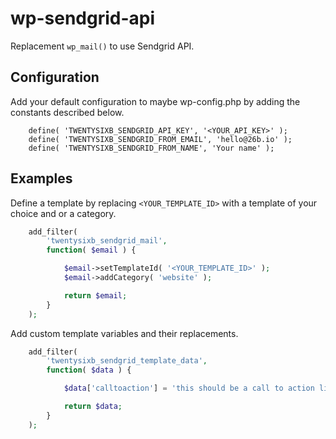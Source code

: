 # wp-sendgrid-api

Replacement `wp_mail()` to use Sendgrid API.

## Configuration

Add your default configuration to maybe wp-config.php 
by adding the constants described below.

```php_
    define( 'TWENTYSIXB_SENDGRID_API_KEY', '<YOUR_API_KEY>' );
    define( 'TWENTYSIXB_SENDGRID_FROM_EMAIL', 'hello@26b.io' );
    define( 'TWENTYSIXB_SENDGRID_FROM_NAME', 'Your name' );
```

## Examples

Define a template by replacing `<YOUR_TEMPLATE_ID>` with a template of your choice and or a category.

```php
    add_filter(
        'twentysixb_sendgrid_mail',
        function( $email ) {

            $email->setTemplateId( '<YOUR_TEMPLATE_ID>' );
            $email->addCategory( 'website' );

            return $email;
        }
    );
```

Add custom template variables and their replacements.
```php
    add_filter(
        'twentysixb_sendgrid_template_data',
        function( $data ) {

            $data['calltoaction'] = 'this should be a call to action link';

            return $data;
        }
    );
```
